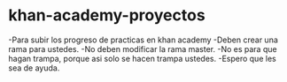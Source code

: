 # khan-academy-proyectos
-Para subir los progreso de practicas en khan academy
-Deben crear una rama para ustedes.
-No deben modificar la rama master.
-No es para que hagan trampa, porque asi solo se hacen trampa ustedes.
-Espero que les sea de ayuda.
